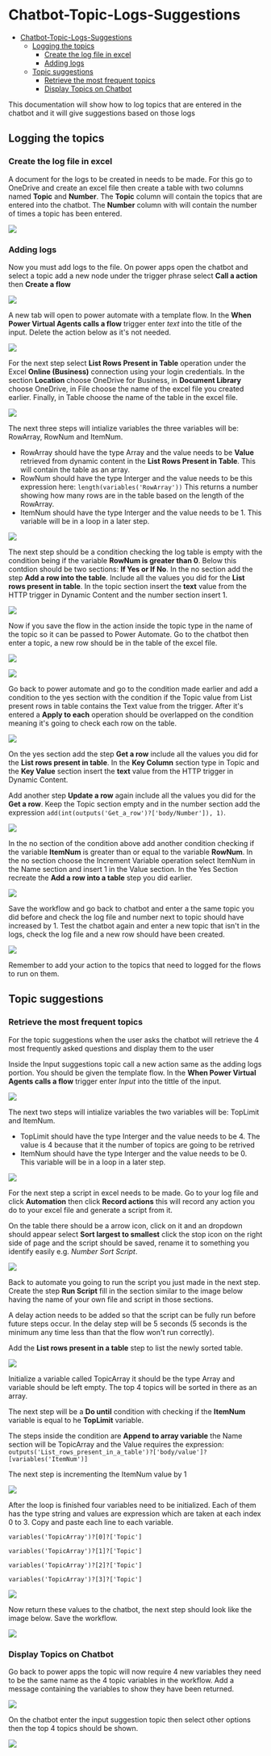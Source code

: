 # Chatbot-Topic-Logs-Suggestions

- [Chatbot-Topic-Logs-Suggestions](#chatbot-topic-logs-suggestions)
  - [Logging the topics](#logging-the-topics)
    - [Create the log file in excel](#create-the-log-file-in-excel)
    - [Adding logs](#adding-logs)
  - [Topic suggestions](#topic-suggestions)
    - [Retrieve the most frequent topics](#retrieve-the-most-frequent-topics)
    - [Display Topics on Chatbot](#display-topics-on-chatbot)

This documentation will show how to log topics that are entered in the chatbot and it will give suggestions based on those logs 

## Logging the topics

### Create the log file in excel
A document for the logs to be created in needs to be made. For this go to OneDrive and create an excel file then create a table with two columns named **Topic** and **Number**. The **Topic** column will contain the topics that are entered into the chatbot. The **Number** column with will contain the number of times a topic has been entered.

![](BlankTable.PNG) 

### Adding logs
Now you must add logs to the file. On power apps open the chatbot and select a topic add a new node under the trigger phrase select **Call a action** then **Create a flow**

![](CallAction.PNG)

A new tab will open to power automate with a template flow. In the **When Power Virtual Agents calls a flow** trigger enter *text* into the title of the input. Delete the action below as it's not needed.

![](RequestJson.PNG)

For the next step select **List Rows Present in Table** operation under the Excel **Online (Business)** connection using your login credentials. In the section **Location** choose OneDrive for Business, in **Document Library** choose OneDrive, in File choose the name of the excel file you created earlier. Finally, in Table choose the name of the table in the excel file.

![](ListRows.PNG)

The next three steps will intialize variables the three variables will be: RowArray, RowNum and ItemNum. 

- RowArray should have the type Array and the value needs to be **Value** retrieved from dynamic content in the **List Rows Present in Table**. This will contain the table as an array.
- RowNum should have the type Interger and the value needs to be this expression here: `length(variables('RowArray'))`
This returns a number showing how many rows are in the table based on the length of the RowArray.
- ItemNum should have the type Interger and the value needs to be 1. This variable will be in a loop in a later step.

![](Variables.PNG)

The next step should be a condition checking the log table is empty with the condition being if the variable **RowNum is greater than 0**. Below this contdion should be two sections: **If Yes or If No**.
In the no section add the step **Add a row into the table**. Include all the values you did for the **List rows present in table**. In the topic section insert the **text** value from the HTTP trigger in Dynamic Content and the number section insert 1. 

![](IsTableEmpty.PNG)

Now if you save the flow in the action inside the topic type in the name of the topic so it can be passed to Power Automate.
Go to the chatbot then enter a topic, a new row should be in the table of the excel file.

![](FlowAction.PNG)

![](NewRow.PNG)

Go back to power automate and go to the condition made earlier and add a condition to the yes section with the condition if the Topic value from List present rows in table contains the Text value from the trigger. After it's entered a **Apply to each** operation should be overlapped on the condition meaning it's going to check each row on the table.

![](Apply.PNG)

On the yes section add the step **Get a row** include all the values you did for the **List rows present in table**. In the **Key Column** section type in Topic and the **Key Value** section insert the **text** value from the HTTP trigger in Dynamic Content. 

Add another step **Update a row** again include all the values you did for the **Get a row**. Keep the Topic section empty and in the number section add the expression `add(int(outputs('Get_a_row')?['body/Number']), 1)`.

![](Yes1.PNG)

In the no section of the condition above add another condition checking if the variable **ItemNum** is greater than or equal to the variable **RowNum**. In the no section choose the Increment Variable operation select ItemNum in the Name section and insert 1 in the Value section. In the Yes Section recreate the **Add a row into a table** step you did earlier.

![](No1.PNG)

Save the workflow and go back to chatbot and enter a the same topic you did before and check the log file and number next to topic should have increased by 1. Test the chatbot again and enter a new topic that isn't in the logs, check the log file and a new row should have been created.

![](AddedRows.PNG)

Remember to add your action to the topics that need to logged for the flows to run on them.

## Topic suggestions

### Retrieve the most frequent topics

For the topic suggestions when the user asks the chatbot will retrieve the 4 most frequently asked questions and display them to the user

Inside the Input suggestions topic call a new action same as the adding logs portion. You should be given the template flow. In the **When Power Virtual Agents calls a flow** trigger enter *Input* into the tittle of the input. 

![](Input.PNG)

The next two steps will intialize variables the two variables will be: TopLimit and ItemNum. 

- TopLimit should have the type Interger and the value needs to be 4. The value is 4 because that it the number of topics are going to be retrived
- ItemNum should have the type Interger and the value needs to be 0. This variable will be in a loop in a later step.

![](Variables2.PNG)

For the next step a script in excel needs to be made. Go to your log file and click **Automation** then click **Record actions** this will record any action you do to your excel file and generate a script from it.

On the table there should be a arrow icon, click on it and an dropdown should appear select **Sort largest to smallest** click the stop icon on the right side of page and the script should be saved, rename it to something you identify easily e.g. *Number Sort Script*.

![](Record.PNG) 

Back to automate you going to run the script you just made in the next step. Create the step **Run Script** fill in the section similar to the image below having the name of your own file and script in those sections. 

A delay action needs to be added so that the script can be fully run before future steps occur. In the delay step will be 5 seconds (5 seconds is the minimum any time less than that the flow won't run correctly).

Add the **List rows present in a table** step to list the newly sorted table.

![](SortScript.PNG)

Initialize a variable called TopicArray it should be the type Array and variable should be left empty. The top 4 topics will be sorted in there as an array.

The next step will be a **Do until** condition with checking if the **ItemNum** variable is equal to he **TopLimit** variable. 

The steps inside the condition are **Append to array variable** the Name section will be TopicArray and the Value requires the expression: `outputs('List_rows_present_in_a_table')?['body/value']?[variables('ItemNum')]`

The next step is incrementing the ItemNum value by 1

![](Array.PNG)

After the loop is finished four variables need to be initialized. Each of them has the type string and values are expression which are taken at each index 0 to 3. Copy and paste each line to each variable.

```
variables('TopicArray')?[0]?['Topic']

variables('TopicArray')?[1]?['Topic']

variables('TopicArray')?[2]?['Topic']

variables('TopicArray')?[3]?['Topic']
```

![](Topics.PNG)

Now return these values to the chatbot, the next step should look like the image below. Save the workflow.

![](ReturnTopic.PNG)

### Display Topics on Chatbot

Go back to power apps the topic will now require 4 new variables they need to be the same name as the 4 topic variables in the workflow. Add a message containing the variables to show they have been returned.

![](ActionMessage.PNG)

On the chatbot enter the input suggestion topic then select other options then the top 4 topics should be shown.

![](Suggestions.PNG)